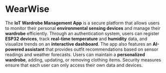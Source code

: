 # WearWise
The **IoT Wardrobe Management App** is a secure platform that allows users to monitor their personal **environmental sensing devices** and manage their **wardrobe** efficiently. Through an authentication system, users can register **ESP32 devices**, track **real-time temperature** and **humidity** data, and visualize trends on an **interactive dashboard**. The app also features an **AI-powered assistant** that provides outfit recommendations based on sensor readings and weather forecasts. Users can maintain a **personalized wardrobe**, adding, updating, or removing clothing items. Security measures ensure that each user can only access their own data and devices.
